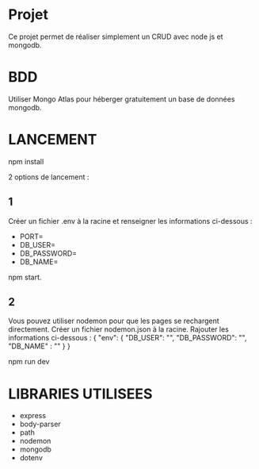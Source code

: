 # Projet
Ce projet permet de réaliser simplement un CRUD avec node js et mongodb.

# BDD
Utiliser Mongo Atlas pour héberger gratuitement un base de données mongodb.

# LANCEMENT

npm install

2 options de lancement :

## 1
Créer un fichier .env à la racine et renseigner les informations ci-dessous : 
- PORT=
- DB_USER=
- DB_PASSWORD=
- DB_NAME=

npm start.

## 2
Vous pouvez utiliser nodemon pour que les pages se rechargent directement.
Créer un fichier nodemon.json à la racine.
Rajouter les informations ci-dessous :
{
    "env": {
        "DB_USER": "",
        "DB_PASSWORD": "",
        "DB_NAME" : ""
    }
}

npm run dev
# LIBRARIES UTILISEES
- express
- body-parser
- path
- nodemon
- mongodb
- dotenv